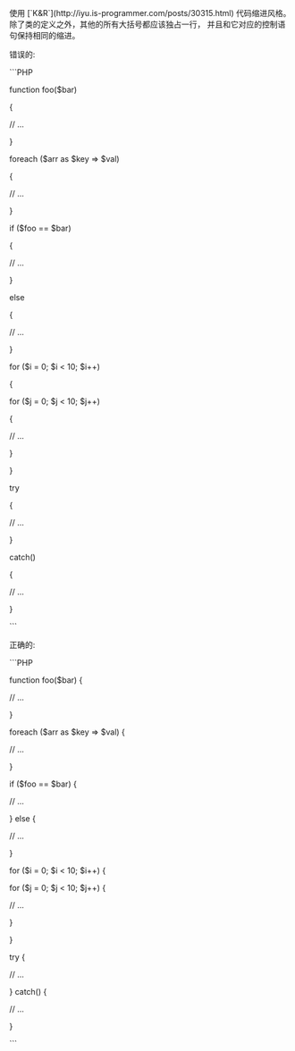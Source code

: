 使用 \[\`K&R\`\]\(http:\/\/iyu.is-programmer.com\/posts\/30315.html\) 代码缩进风格。除了类的定义之外，其他的所有大括号都应该独占一行， 并且和它对应的控制语句保持相同的缩进。



错误的:





\`\`\`PHP

function foo\($bar\)

{

 \/\/ ...

}



foreach \($arr as $key =&gt; $val\)

{

 \/\/ ...

}



if \($foo == $bar\)

{

 \/\/ ...

}

else

{

 \/\/ ...

}



for \($i = 0; $i &lt; 10; $i++\)

{

 for \($j = 0; $j &lt; 10; $j++\)

 {

 \/\/ ...

 }

}



try

{

 \/\/ ...

}

catch\(\)

{

 \/\/ ...

}

\`\`\`



正确的:



\`\`\`PHP

function foo\($bar\) {

 \/\/ ...

}



foreach \($arr as $key =&gt; $val\) {

 \/\/ ...

}



if \($foo == $bar\) {

 \/\/ ...

} else {

 \/\/ ...

}



for \($i = 0; $i &lt; 10; $i++\) {

 for \($j = 0; $j &lt; 10; $j++\) {

 \/\/ ...

 }

}



try {

 \/\/ ...

} catch\(\) {

 \/\/ ...

}

\`\`\`

